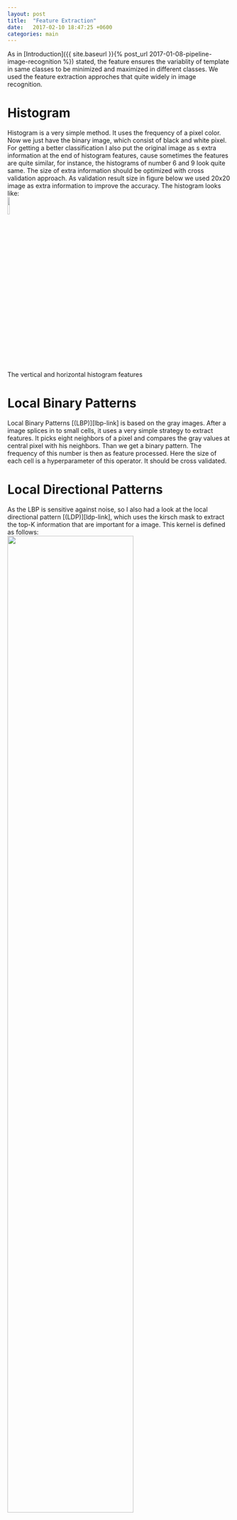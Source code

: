 ```yaml
---
layout: post
title:  "Feature Extraction"
date:   2017-02-10 18:47:25 +0600
categories: main
---
```

As in   [Introduction]({{ site.baseurl }}{% post_url 2017-01-08-pipeline-image-recognition  %}) stated, the feature ensures the variablity of template in same classes to be minimized and maximized in different classes. We used the feature extraction approches that quite widely in image recognition. 
<h1>Histogram</h1> 
Histogram is a very simple method. It uses the frequency of a pixel color. Now we just have the binary image, which consist of black and white pixel. For getting a better classification I also put the original image as s extra information at the end of histogram features, cause sometimes the features are quite similar, for instance, the histograms of  number 6 and 9 look quite same. The size of extra information should be optimized with cross validation approach. As validation result size in figure below we used 20x20 image as extra information to improve the accuracy. The histogram looks like:
<div class="fig figcenter fighighlight">
  <img src="{{ site.github.url }}/assets/6_hist.png" width="10%">
 <div class="figcaption"> The vertical and horizontal histogram features </div>
</div>


<h1>Local Binary Patterns</h1>
Local Binary Patterns [(LBP)][lbp-link] is based on the gray images. After a image splices in to small cells, it uses a very simple strategy to extract features. It picks eight neighbors of a pixel and compares the gray values at central pixel with his neighbors. Than we get a binary pattern. The frequency of this number is then as feature processed. Here the size of each cell is a hyperparameter of this operator. It should be cross validated.

<h1>Local Directional Patterns</h1>
As the LBP is sensitive against noise, so I also had a look at the  local directional pattern [(LDP)][ldp-link], which uses the kirsch mask to extract the top-K information that are important for a image. This kernel is defined as follows:
<div class="fig figcenter fighighlight">
  <img src="{{ site.github.url }}/assets/kirsch_maske.png" width="75%">
 <div class="figcaption"> The kirsch mask in eight directions </div>
</div>
This kernels pays more attention for the basic form information i.e. the edges or the corner etc., because those objects are less sensitive against the illumination changes. Here we can select the top-$$k$$ components as our features. The size of $$k$$ should be investigated by cross validation.

<div class="fig figcenter fighighlight">
  <img src="{{ site.github.url }}/assets/baboon.png" width="38%">
  <img src="{{ site.github.url }}/assets/baboon_lbp.png" width="38%">
  <img src="{{ site.github.url }}/assets/baboon_noise.png" width="38%">
  <img src="{{ site.github.url }}/assets/baboon_ldp.png" width="38%">
 <div class="figcaption"> <b>Top-left: </b> original image <b> Top-right:  </b>image after LBP Operator<b> Botton-left: </b> image after LBP but with Gaussian noise<b> Bottom-Right: </b> image after LDP Operator</div>
</div>
As we can see, the contour of baboon are found by different ways. Especially the one with Guassian noise, at this image the basic face pary has been slightly blured out, whereas the LDP only find the most relevant information with top-3.

<h1>Histogram of Oritend Gradient</h1>
Histogram of Oritend Gradient [(HoG)][hog-link] plays a critical role in object recognition, for it provides a good possibility to describing a object or its form as directional gradients. This feature looks like 
<div class="fig figcenter fighighlight">
  <img src="{{ site.github.url }}/assets/hog.png" width="15%">
</div>
To get this featuer we can use this function:
{% highlight c++ %}
...
Mat hog = getHogDescriptor(img, descriptors, winSize);
...
{% endhighlight %}
The parameter winSize determins how big the image will be split into to calculate the HoG features.

<h1>Scale Invariant Feature Transform</h1> 
Scale invariant feature transform [(SIFT)][sift-link] is also a gray image based approach. We also used this operator, cause sometimes the number images are distorted by shaking the camera. As this points the scale invariant feature transform takes a scale invariant feature from images. This algorithm detects some feature that are not good for identifying the object. For instance the both circles at the bottom of image a) in figure below, although this sort of ability for catching the unnecessary characters is very helpful for  template matching problem, which always spots the difference in images. Actually those poinst here detected are the results or difference of normalized Gaussian.
  
<div class="fig figcenter fighighlight">
  <img src="{{ site.github.url }}/assets/sift.png" width="10%">
</div>

For accquiring the appropriate feature size we used corss validation. The image below shows the results.
<div class="fig figcenter fighighlight">
  <img src="{{ site.github.url }}/assets/featureparm_hist.png" width="50%">
  <img src="{{ site.github.url }}/assets/featureparm_lbp.png" width="50%">
  <img src="{{ site.github.url }}/assets/featureparm_ldp.png" width="50%">
  <img src="{{ site.github.url }}/assets/featureparm_hog.png" width="50%">
 <div class="figcaption"> For investigating the parameter of feature extraction operator we used SVM as classification model. For training there were 20000 images, for validation 10000s.</div>
</div>

<h2>Conclusion</h2>
SIFT works clearly worse in this case, so I don't list it as compasion result. It's shown clearly that HoG presents the best performance as so far. LDP shows different performance with different number of $$k$$. It's also imporved that the image plus histogram gives a good classification results. 

After figuring out the best size of features for representing the original images, now we can feed this feature vectors as training data to training our classification models. It preceeds in following sections.






[lbp-link]:http://citeseerx.ist.psu.edu/viewdoc/summary?doi=10.1.1.106.6396
[ldp-link]:http://ccis2k.org/iajit/PDF/vol.9,no.4/2858-12.pdf
[hog-link]:http://ieeexplore.ieee.org/document/1467360/?reload=true
[sift-link]:http://opencv-python-tutroals.readthedocs.io/en/latest/py_tutorials/py_feature2d/py_sift_intro/py_sift_intro.html
